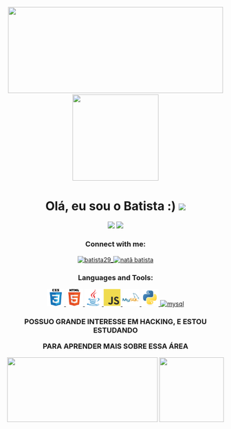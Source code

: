 <p align="center">
  <img src="http://www.becauselearning.com/wp-content/uploads/2017/11/hello-world.gif" width="500" height="200" />
  <img src="https://i.pinimg.com/originals/64/06/6d/64066d694f1963d9181af93962a1d4b8.gif" width="200" height="200" />
</p>

<h1 align="center"> Olá, eu sou o Batista :) <img height="150em" src="https://media3.giphy.com/media/qgQUggAC3Pfv687qPC/giphy.gif?cid=790b7611ae6342daf9e01e29eadb8dc395ece86272347f4f&rid=giphy.gif&ct=g"/> </h1>

<div align="center"> 
<img height="150em" src="https://github-readme-stats.vercel.app/api?username=batista29&show_icons=true&theme=dark&include_all_commits=true&count_private=true"/>
<img height="150em" src="https://github-readme-stats.vercel.app/api/top-langs/?username=batista29&layout=compact&langs_count=7&theme=dark"/>
</div>
<h3 align="center">Connect with me:</h3>
<p align="center">
<a href="https://instagram.com/batista29_" target="blank"><img align="center" src="https://raw.githubusercontent.com/rahuldkjain/github-profile-readme-generator/master/src/images/icons/Social/instagram.svg" alt="batista29_" height="30" width="40" /></a><a href="https://www.youtube.com/channel/UCrKGX-Oo1nxbbFi4kqHgZnw" target="blank"><img align="center" src="https://raw.githubusercontent.com/rahuldkjain/github-profile-readme-generator/master/src/images/icons/Social/youtube.svg" alt="natã batista" height="30" width="40" /></a>
</p>
<h3 align="center">Languages and Tools:</h3>
<p align="center"> <a href="https://www.w3schools.com/css/" target="_blank" rel="noreferrer"> 
  <img src="https://raw.githubusercontent.com/devicons/devicon/master/icons/css3/css3-original-wordmark.svg" alt="css3" width="40" height="40"/> </a> 
  <a href="https://www.w3.org/html/" target="_blank" rel="noreferrer"> <img src="https://raw.githubusercontent.com/devicons/devicon/master/icons/html5/html5-original-wordmark.svg" alt="html5" width="40" height="40"/> </a> 
 <a href="https://www.java.com" target="_blank" rel="noreferrer"> <img src="https://raw.githubusercontent.com/devicons/devicon/master/icons/java/java-original.svg" alt="java" width="40" height="40"/> </a> 
  <a href="https://developer.mozilla.org/en-US/docs/Web/JavaScript" target="_blank" rel="noreferrer"> <img src="https://raw.githubusercontent.com/devicons/devicon/master/icons/javascript/javascript-original.svg" alt="javascript" width="40" height="40"/> </a> 
  <a href="https://www.mysql.com/" target="_blank" rel="noreferrer"> <img src="https://raw.githubusercontent.com/devicons/devicon/master/icons/mysql/mysql-original-wordmark.svg" alt="mysql" width="40" height="40"/> </a> <a href="https://www.python.org" target="_blank" rel="noreferrer"> <img src="https://raw.githubusercontent.com/devicons/devicon/master/icons/python/python-original.svg" alt="python" width="40" height="40"/> </a> <a href="https://reactnative.dev/" target="_blank" rel="noreferrer"> <img src="https://upload.wikimedia.org/wikipedia/commons/thumb/a/a7/React-icon.svg/2300px-React-icon.svg.png" alt="mysql" width="40" height="40"/> </a> </p>
  <h3 align="center">POSSUO GRANDE INTERESSE EM HACKING, E ESTOU ESTUDANDO <p> PARA APRENDER MAIS SOBRE ESSA ÁREA</p></h3>
  <p align="center">
  <img src="https://c.tenor.com/ofYCY_OJQ1kAAAAd/hacker-hack.gif" width="350" height="150" />
  <img src="https://www.icegif.com/wp-content/uploads/2022/01/icegif-174.gif" width="150" height="150" />
  </p>
